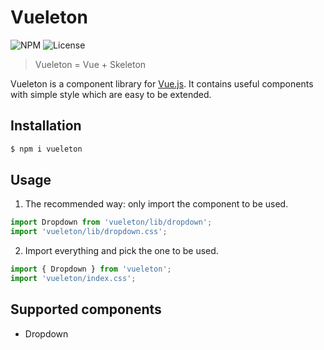 Vueleton
===

![NPM](https://img.shields.io/npm/v/vueleton.svg)
![License](https://img.shields.io/npm/l/vueleton.svg)

> Vueleton = Vue + Skeleton

Vueleton is a component library for [Vue.js](https://vuejs.org/).
It contains useful components with simple style which are easy to be extended.

Installation
---
``` sh
$ npm i vueleton
```

Usage
---
1. The recommended way: only import the component to be used.

``` js
import Dropdown from 'vueleton/lib/dropdown';
import 'vueleton/lib/dropdown.css';
```

2. Import everything and pick the one to be used.

``` js
import { Dropdown } from 'vueleton';
import 'vueleton/index.css';
```

Supported components
---
- Dropdown
